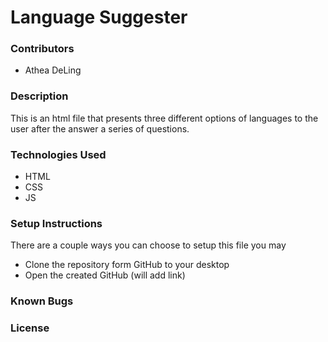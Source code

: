 # Language Suggester

### Contributors
  * Athea DeLing

### Description
  This is an html file that presents three different options of languages to the user after the answer a series of questions.

### Technologies Used
  * HTML
  * CSS
  * JS

### Setup Instructions
  There are a couple ways you can choose to setup this file you may
  * Clone the repository form GitHub to your desktop
  * Open the created GitHub (will add link)
### Known Bugs

### License